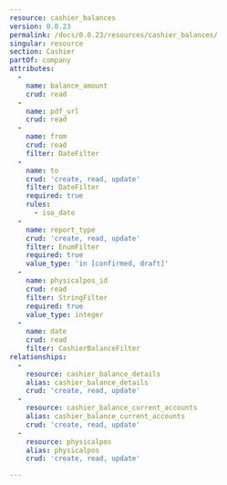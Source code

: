 ```yaml
---
resource: cashier_balances
version: 0.0.23
permalink: /docs/0.0.23/resources/cashier_balances/
singular: resource
section: Cashier
partOf: company
attributes:
  -
    name: balance_amount
    crud: read
  -
    name: pdf_url
    crud: read
  -
    name: from
    crud: read
    filter: DateFilter
  -
    name: to
    crud: 'create, read, update'
    filter: DateFilter
    required: true
    rules:
      - iso_date
  -
    name: report_type
    crud: 'create, read, update'
    filter: EnumFilter
    required: true
    value_type: 'in [confirmed, draft]'
  -
    name: physicalpos_id
    crud: read
    filter: StringFilter
    required: true
    value_type: integer
  -
    name: date
    crud: read
    filter: CashierBalanceFilter
relationships:
  -
    resource: cashier_balance_details
    alias: cashier_balance_details
    crud: 'create, read, update'
  -
    resource: cashier_balance_current_accounts
    alias: cashier_balance_current_accounts
    crud: 'create, read, update'
  -
    resource: physicalpos
    alias: physicalpos
    crud: 'create, read, update'

---
```


